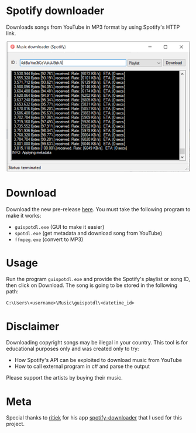 # Spotify downloader
Downloads songs from YouTube in MP3 format by using Spotify's HTTP link.
<p align="middle" ><img src="/images/prog.png" alt="App image" width="500"></p>

# Download
Download the new pre-release [here](https://github.com/etigui/guispotdl/releases). You must take the following program to make it works:
- ``guispotdl.exe`` (GUI to make it easier)
- ``spotdl.exe`` (get metadata and download song from YouTube)
- ``ffmpeg.exe`` (convert to MP3)

# Usage
Run the program ``guispotdl.exe`` and provide the Spotify's playlist or song ID, then click on Download.
The song is going to be stored in the following path:

	C:\Users\<username>\Music\guispotdl\<datetime_id>

# Disclaimer
Downloading copyright songs may be illegal in your country. This tool is for educational purposes only and was created only to try:

- How Spotify's API can be exploited to download music from YouTube
- How to call external program in c# and parse the output

Please support the artists by buying their music.

# Meta
Special thanks to [ritiek](https://github.com/ritiek) for his app [spotify-downloader](https://github.com/ritiek/spotify-downloader) that I used for this project.